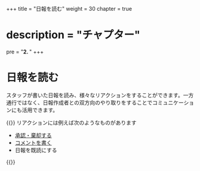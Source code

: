 +++
title = "日報を読む"
weight = 30
chapter = true
# description = "チャプター"
pre = "<b>2. </b>"
+++

# 日報を読む

スタッフが書いた日報を読み、様々なリアクションをすることができます。一方通行ではなく、日報作成者との双方向のやり取りをすることでコミュニケーションにも活用できます。

{{<alice pos="right" icon="here">}}
リアクションには例えば次のようなものがあります

- [承認・棄却する](/report/read/detail/state/)
- [コメントを書く](/report/read/detail/comment/)
- 日報を既読にする

{{</alice>}}
